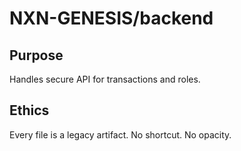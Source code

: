 # NXN-GENESIS/backend

## Purpose
Handles secure API for transactions and roles.

## Ethics
Every file is a legacy artifact. No shortcut. No opacity.
